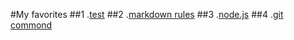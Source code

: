 #My favorites
##1 .[test](http://www.baidu.com)
##2 .[markdown rules](markdown_rules.markdown)
##3 .[node.js](node_js.markdown)
##4 .[git commond](git_commond.markdown)
